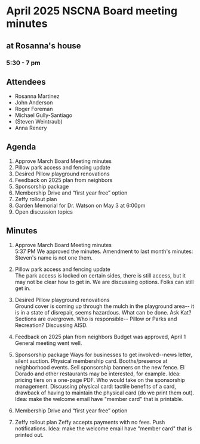 # April 2025 NSCNA Board meeting minutes
## at Rosanna's house
### 5:30 - 7 pm


Attendees
---------
- Rosanna Martinez
- John Anderson
- Roger Foreman
- Michael Gully-Santiago
- (Steven Weintraub)
- Anna Renery

Agenda
------
1. Approve March Board Meeting minutes
2. Pillow park access and fencing update
3. Desired Pillow playground renovations
4. Feedback on 2025 plan from neighbors
5. Sponsorship package
6. Membership Drive and “first year free” option
7. Zeffy rollout plan
8. Garden Memorial for Dr. Watson on May 3 at 6:00pm
9. Open discussion topics

Minutes
-------

1. Approve March Board Meeting minutes  
5:37 PM We approved the minutes.  Amendment to last month's minutes: Steven's name is not one them.

2. Pillow park access and fencing update  
The park access is locked on certain sides, there is still access, but it may not be clear how to get in.  We are discussing options.  Folks can still get in.  

3. Desired Pillow playground renovations  
Ground cover is coming up through the mulch in the playground area-- it is in a state of disrepair, seems hazardous.  What can be done.  Ask Kat?  Sections are overgrown.  Who is responsible-- Pillow or Parks and Recreation?  Discussing AISD.

4. Feedback on 2025 plan from neighbors
Budget was approved, April 1 General meeting went well.

5. Sponsorship package
Ways for businesses to get involved--news letter, silent auction.  Physical membership card.  Booths/presence at neighborhood events.  Sell sponsorship banners on the new fence.  El Dorado and other restaurants may be interested, for example.  Idea: pricing tiers on a one-page PDF.  Who would take on the sponsorship management.  Discussing physical card: tactile benefits of a card, drawback of having to maintain the physical card (do we print them out).  Idea: make the welcome email have "member card" that is printable.  

6. Membership Drive and “first year free” option

7. Zeffy rollout plan
Zeffy accepts payments with no fees.  Push notifications.  Idea: make the welcome email have "member card" that is printed out.  